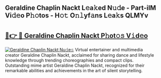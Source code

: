 ## Geraldine Chaplin Nackt L𝚎a𝚔ed N𝚞𝚍e - Part-iIM Vi𝚍𝚎o P𝚑𝚘tos - H𝚘𝚝 O𝚗𝚕yf𝚊ns L𝚎a𝚔s QLMYv

# <h2><a href="http://kf4kz3v.oniu.top/?m=Geraldine+Chaplin+Nackt">🔗👉 🔴 Geraldine Chaplin Nackt P𝚑ot𝚘𝚜 V𝚒d𝚎o</a></h2>

[![Geraldine Chaplin Nackt Nu𝚍e𝚜](https://i.imgur.com/0qMVB7G.gif)](http://kf4kz3v.oniu.top/?m=Geraldine+Chaplin+Nackt)
Virtual entertainer and multimedia creator Geraldine Chaplin Nackt, acclaimed for sharing dance and lifestyle knowledge through trending choreographies and compact clips. Outstanding mime artist Geraldine Chaplin Nackt, recognized for their remarkable abilities and achievements in the art of silent storytelling.  
